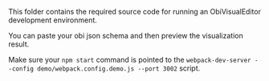 This folder contains the required source code for running an ObiVisualEditor development environment.

You can paste your obi json schema and then preview the visualization result.

Make sure your `npm start` command is pointed to the `webpack-dev-server --config demo/webpack.config.demo.js --port 3002` script.